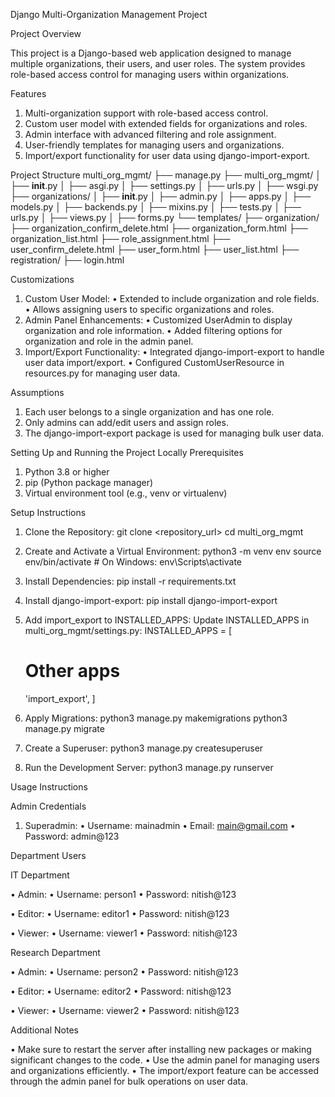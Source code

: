 Django Multi-Organization Management Project

Project Overview

This project is a Django-based web application designed to manage multiple organizations, their users, and user roles. The system provides role-based access control for managing users within organizations.

Features

 1. Multi-organization support with role-based access control.
 2. Custom user model with extended fields for organizations and roles.
 3. Admin interface with advanced filtering and role assignment.
 4. User-friendly templates for managing users and organizations.
 5. Import/export functionality for user data using django-import-export.

Project Structure
multi_org_mgmt/
├── manage.py
├── multi_org_mgmt/
│ ├── __init__.py
│ ├── asgi.py
│ ├── settings.py
│ ├── urls.py
│ ├── wsgi.py
├── organizations/
│ ├── __init__.py
│ ├── admin.py
│ ├── apps.py
│ ├── models.py
│ ├── backends.py
│ ├── mixins.py
│ ├── tests.py
│ ├── urls.py
│ ├── views.py
│ ├── forms.py
└── templates/
    ├── organization/
        ├── organization_confirm_delete.html
        ├── organization_form.html
        ├── organization_list.html
        ├── role_assignment.html
        ├── user_confirm_delete.html
        ├── user_form.html
        ├── user_list.html
    ├── registration/
        ├── login.html

Customizations

 1. Custom User Model:
 • Extended to include organization and role fields.
 • Allows assigning users to specific organizations and roles.
 2. Admin Panel Enhancements:
 • Customized UserAdmin to display organization and role information.
 • Added filtering options for organization and role in the admin panel.
 3. Import/Export Functionality:
 • Integrated django-import-export to handle user data import/export.
 • Configured CustomUserResource in resources.py for managing user data.

Assumptions

 1. Each user belongs to a single organization and has one role.
 2. Only admins can add/edit users and assign roles.
 3. The django-import-export package is used for managing bulk user data.

Setting Up and Running the Project Locally
Prerequisites

 1. Python 3.8 or higher
 2. pip (Python package manager)
 3. Virtual environment tool (e.g., venv or virtualenv)

Setup Instructions
1. Clone the Repository:
git clone <repository_url>
cd multi_org_mgmt

 2. Create and Activate a Virtual Environment:
python3 -m venv env
source env/bin/activate   # On Windows: env\Scripts\activate

 3. Install Dependencies:
pip install -r requirements.txt

 4. Install django-import-export:
pip install django-import-export

 5. Add import_export to INSTALLED_APPS:
Update INSTALLED_APPS in multi_org_mgmt/settings.py:
INSTALLED_APPS = [
    # Other apps
    'import_export',
]

 6. Apply Migrations:
python3 manage.py makemigrations
python3 manage.py migrate

 7. Create a Superuser:
python3 manage.py createsuperuser


 8. Run the Development Server:
python3 manage.py runserver 

 Usage Instructions

Admin Credentials

 1. Superadmin:
 • Username: mainadmin
 • Email: main@gmail.com
 • Password: admin@123

Department Users

IT Department

 • Admin:
 • Username: person1
 • Password: nitish@123

 • Editor:
 • Username: editor1
 • Password: nitish@123

 • Viewer:
 • Username: viewer1
 • Password: nitish@123

Research Department

 • Admin:
 • Username: person2
 • Password: nitish@123

 • Editor:
 • Username: editor2
 • Password: nitish@123

 • Viewer:
 • Username: viewer2
 • Password: nitish@123


Additional Notes

 • Make sure to restart the server after installing new packages or making significant changes to the code.
 • Use the admin panel for managing users and organizations efficiently.
 • The import/export feature can be accessed through the admin panel for bulk operations on user data.
